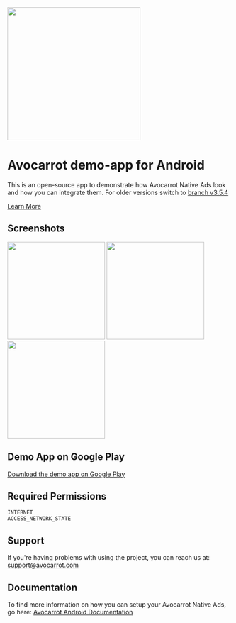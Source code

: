 <img width="300" src="https://cloud.githubusercontent.com/assets/1907604/7618436/f8c371de-f9a9-11e4-8846-772f67f53513.jpg"/>

Avocarrot demo-app for Android
============

This is an open-source app to demonstrate how Avocarrot Native Ads look and how you can integrate them. For older versions switch to [branch v3.5.4](https://github.com/Avocarrot/android-demo-app/tree/v3.5.4)

[Learn More](http://www.avocarrot.com/) 

Screenshots
--------------------
<img src="https://cloud.githubusercontent.com/assets/1907604/6939141/6f1b1784-d861-11e4-9a89-7f4c5f424b80.png" width="220px" />
<img src="https://cloud.githubusercontent.com/assets/1907604/6939142/6f38e246-d861-11e4-9f11-ebacfbd228c6.png" width="220px" />
<img src="https://cloud.githubusercontent.com/assets/1907604/6939143/6f40d9f6-d861-11e4-87a3-e933119559ba.png" width="220px" />


Demo App on Google Play 
--------------------
[Download the demo app on Google Play](https://play.google.com/store/apps/details?id=com.avocarrot.demoapp.main)

Required Permissions
--------------------

    INTERNET
    ACCESS_NETWORK_STATE

Support
---------------------

If you're having problems with using the project, you can reach us at: 
support@avocarrot.com 

Documentation
--------------------

To find more information on how you can setup your Avocarrot Native Ads, go here:
[Avocarrot Android Documentation](http://app.avocarrot.com/#/docs/getting-started/android) 
